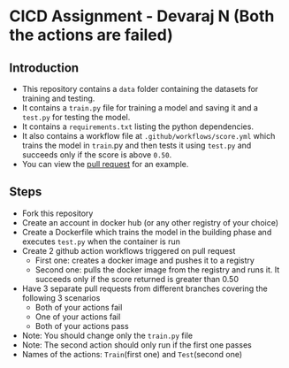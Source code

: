 # CICD Assignment - Devaraj N (Both the actions are failed)

## Introduction
- This repository contains a `data` folder containing the datasets for training and testing.
- It contains a `train.py` file for training a model and saving it and a `test.py` for testing the model.
- It contains a `requirements.txt` listing the python dependencies.
- It also contains a workflow file at `.github/workflows/score.yml` which trains the model in `train`.py and then tests it using `test.py` and succeeds only if the score is above `0.50`.
- You can view the [pull request](https://github.com/StarsCDS/CICD_Assignment/pull/2) for an example.

## Steps
- Fork this repository
- Create an account in docker hub (or any other registry of your choice)
- Create a Dockerfile which trains the model in the building phase and executes `test.py` when the container is run
- Create 2 github action workflows triggered on pull request
  - First one: creates a docker image and pushes it to a registry
  - Second one: pulls the docker image from the registry and runs it. It succeeds only if the score returned is greater than 0.50
- Have 3 separate pull requests from different branches covering the following 3 scenarios 
  - Both of your actions fail
  - One of your actions fail
  - Both of your actions pass
- Note: You should change only the `train.py` file
- Note: The second action should only run if the first one passes
- Names of the actions: `Train`(first one) and `Test`(second one)
